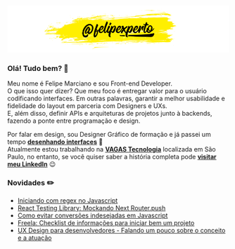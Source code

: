 ![felipexperto-logo](https://github.com/felipexperto/felipexperto/blob/master/github-felipexperto-logo.png?raw=true)

### Olá! Tudo bem? 👋

Meu nome é Felipe Marciano e sou Front-end Developer.  
O que isso quer dizer? Que meu foco é entregar valor para o usuário codificando interfaces. 
Em outras palavras, garantir a melhor usabilidade e fidelidade do layout em parceria com Designers e UXs.  
E, além disso, definir APIs e arquiteturas de projetos junto à backends, fazendo a ponte entre programação e design.

Por falar em design, sou Designer Gráfico de formação e já passei um tempo **[desenhando interfaces](https://www.behance.net/felipexperto/)** 👀  
Atualmente estou trabalhando na **[VAGAS Tecnologia](https://vagas.com.br)** localizada em São Paulo, no entanto, se você quiser saber a história completa pode **[visitar meu LinkedIn](https://www.linkedin.com/in/felipexperto/)** 😉

### Novidades ✏️
<!-- BLOG:START -->
- [Iniciando com regex no Javascript](https://www.fx.dev.br/iniciando-com-regex-no-javascript/)
- [React Testing Library: Mockando Next Router.push](https://www.fx.dev.br/react-testing-library-mock-next-router-push/)
- [Como evitar conversões indesejadas em Javascript](https://www.fx.dev.br/como-evitar-conversoes-indesejadas-em-javascript/)
- [Freela: Checklist de informações para iniciar bem um projeto](https://www.fx.dev.br/freela-checklist-informacoes-para-iniciar-bem-um-projeto/)
- [UX Design para desenvolvedores - Falando um pouco sobre o conceito e a atuação](https://www.fx.dev.br/ux-design-para-desenvolvedores/)
<!-- BLOG:END -->

<!--
**felipexperto/felipexperto** is a ✨ _special_ ✨ repository because its `README.md` (this file) appears on your GitHub profile.

Here are some ideas to get you started:

- 🔭 I’m currently working on ...
- 🌱 I’m currently learning ...
- 👯 I’m looking to collaborate on ...
- 🤔 I’m looking for help with ...
- 💬 Ask me about ...
- 📫 How to reach me: ...
- 😄 Pronouns: ...
- ⚡ Fun fact: ...
-->
